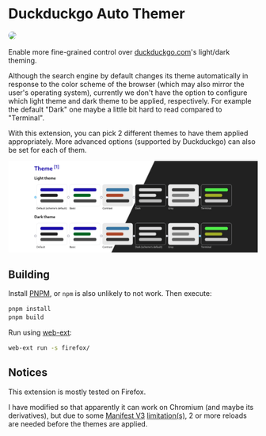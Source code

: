 # Duckduckgo Auto Themer


<a href="https://addons.mozilla.org/en-US/firefox/addon/duckduckgo-auto-themer/" >
    <img src="https://user-images.githubusercontent.com/585534/107280546-7b9b2a00-6a26-11eb-8f9f-f95932f4bfec.png" style="border-radius: 1em" />
</a>



Enable more fine-grained control over [duckduckgo.com](duckduckgo.com)'s light/dark theming.

Although the search engine by default changes its theme automatically in response to the color scheme of the browser (which may also mirror the user's operating system), currently we don't have the option to configure which light theme and dark theme to be applied, respectively. For example the default "Dark" one maybe a little bit hard to read compared to "Terminal".

With this extension, you can pick 2 different themes to have them applied appropriately. More advanced options (supported by Duckduckgo) can also be set for each of them.

![Duck](./preview/setting.webp)

## Building

Install [PNPM](https://pnpm.io/), or `npm` is also unlikely to not work. Then execute:

```bash
pnpm install
pnpm build
```

Run using [web-ext](https://extensionworkshop.com/documentation/develop/getting-started-with-web-ext/):

```bash
web-ext run -s firefox/
```

## Notices

This extension is mostly tested on Firefox.

I have modified so that apparently it can work on Chromium (and maybe its derivatives), but due to some [Manifest V3](https://stackoverflow.com/questions/77806570/how-to-get-os-dark-light-setting-in-chrome-extension-mv3-background-js) [limitation(s)](https://github.com/w3c/ServiceWorker/issues/1577), 2 or more reloads are needed before the themes are applied.
